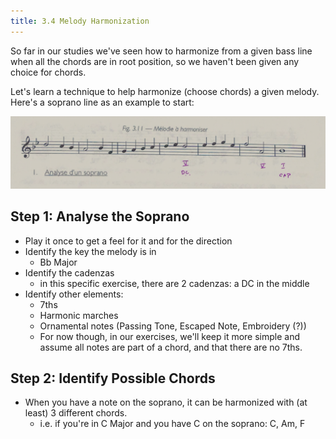 ```yaml
---
title: 3.4 Melody Harmonization
---
```


So far in our studies we've seen how to harmonize from a given bass line when all the chords are in root position, so we haven't been given any choice for chords.

Let's learn a technique to help harmonize (choose chords) a given melody.  Here's a soprano line as an example to start:

![](../../../../assets/melody-to-harmonize-step-1.png)

## Step 1: Analyse the Soprano

- Play it once to get a feel for it and for the direction
- Identify the key the melody is in
	- Bb Major
- Identify the cadenzas
	- in this specific exercise, there are 2 cadenzas: a DC in the middle
- Identify other elements:
	- 7ths
	- Harmonic marches
	- Ornamental notes (Passing Tone, Escaped Note, Embroidery (?))
	- For now though, in our exercises, we'll keep it more simple and assume all notes are part of a chord, and that there are no 7ths.

## Step 2: Identify Possible Chords

- When you have a note on the soprano, it can be harmonized with (at least) 3 different chords.
	- i.e. if you're in C Major and you have C on the soprano: C, Am, F
